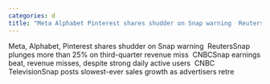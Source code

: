```yaml
---
categories: d
title: "Meta Alphabet Pinterest shares shudder on Snap warning  Reuters"
---
```

Meta, Alphabet, Pinterest shares shudder on Snap warning&nbsp;&nbsp;ReutersSnap plunges more than 25% on third-quarter revenue miss&nbsp;&nbsp;CNBCSnap earnings beat, revenue misses, despite strong daily active users&nbsp;&nbsp;CNBC TelevisionSnap posts slowest-ever sales growth as advertisers retre